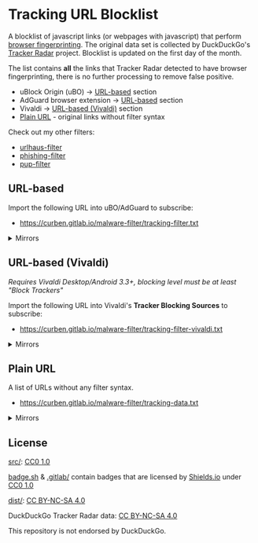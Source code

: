 # Tracking URL Blocklist

A blocklist of javascript links (or webpages with javascript) that perform [browser fingerprinting](https://en.wikipedia.org/wiki/Web_tracking). The original data set is collected by DuckDuckGo's [Tracker Radar](https://github.com/duckduckgo/tracker-radar) project. Blocklist is updated on the first day of the month.

The list contains **all** the links that Tracker Radar detected to have browser fingerprinting, there is no further processing to remove false positive.

- uBlock Origin (uBO) -> [URL-based](#url-based) section
- AdGuard browser extension -> [URL-based](#url-based) section
- Vivaldi -> [URL-based (Vivaldi)](#url-based-vivaldi) section
- [Plain URL](#plain-url) - original links without filter syntax

Check out my other filters:
- [urlhaus-filter](https://gitlab.com/curben/urlhaus-filter)
- [phishing-filter](https://gitlab.com/curben/phishing-filter)
- [pup-filter](https://gitlab.com/curben/pup-filter)

## URL-based

Import the following URL into uBO/AdGuard to subscribe:

- https://curben.gitlab.io/malware-filter/tracking-filter.txt

<details>
<summary>Mirrors</summary>

- https://cdn.statically.io/gl/curben/phishing-filter/master/dist/tracking-filter.txt
- https://glcdn.githack.com/curben/phishing-filter/raw/master/dist/tracking-filter.txt
- https://raw.githubusercontent.com/curbengh/phishing-filter/master/dist/tracking-filter.txt
- https://cdn.statically.io/gh/curbengh/phishing-filter/master/dist/tracking-filter.txt
- https://gitcdn.xyz/repo/curbengh/phishing-filter/master/dist/tracking-filter.txt
- https://cdn.jsdelivr.net/gh/curbengh/phishing-filter/dist/tracking-filter.txt

</details>

## URL-based (Vivaldi)

_Requires Vivaldi Desktop/Android 3.3+, blocking level must be at least "Block Trackers"_

Import the following URL into Vivaldi's **Tracker Blocking Sources** to subscribe:

- https://curben.gitlab.io/malware-filter/tracking-filter-vivaldi.txt

<details>
<summary>Mirrors</summary>

- https://cdn.statically.io/gl/curben/tracking-filter/master/dist/tracking-filter-vivaldi.txt
- https://glcdn.githack.com/curben/tracking-filter/raw/master/dist/tracking-filter-vivaldi.txt
- https://raw.githubusercontent.com/curbengh/tracking-filter/master/dist/tracking-filter-vivaldi.txt
- https://cdn.statically.io/gh/curbengh/tracking-filter/master/dist/tracking-filter-vivaldi.txt
- https://gitcdn.xyz/repo/curbengh/tracking-filter/master/dist/tracking-filter-vivaldi.txt
- https://cdn.jsdelivr.net/gh/curbengh/tracking-filter/dist/tracking-filter-vivaldi.txt

</details>

## Plain URL

A list of URLs without any filter syntax.

- https://curben.gitlab.io/malware-filter/tracking-data.txt

<details>
<summary>Mirrors</summary>

- https://cdn.statically.io/gl/curben/tracking-filter/master/dist/tracking-data.txt
- https://glcdn.githack.com/curben/tracking-filter/raw/master/dist/tracking-data.txt
- https://raw.githubusercontent.com/curbengh/tracking-filter/master/dist/tracking-data.txt
- https://cdn.statically.io/gh/curbengh/tracking-filter/master/dist/tracking-data.txt
- https://gitcdn.xyz/repo/curbengh/tracking-filter/master/dist/tracking-data.txt
- https://cdn.jsdelivr.net/gh/curbengh/tracking-filter/dist/tracking-data.txt

</details>

## License

[src/](src/): [CC0 1.0](LICENSE.md)

[badge.sh](src/badge.sh) & [.gitlab/](.gitlab/) contain badges that are licensed by [Shields.io](https://shields.io) under [CC0 1.0](LICENSE.md)

[dist/](dist/): [CC BY-NC-SA 4.0](https://creativecommons.org/licenses/by-nc-sa/4.0/)

DuckDuckGo Tracker Radar data: [CC BY-NC-SA 4.0](https://creativecommons.org/licenses/by-nc-sa/4.0/)

This repository is not endorsed by DuckDuckGo.
